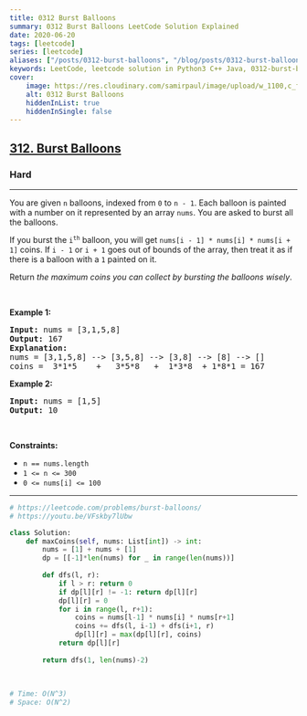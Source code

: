 ```yaml
---
title: 0312 Burst Balloons
summary: 0312 Burst Balloons LeetCode Solution Explained
date: 2020-06-20
tags: [leetcode]
series: [leetcode]
aliases: ["/posts/0312-burst-balloons", "/blog/posts/0312-burst-balloons", "/0312-burst-balloons"]
keywords: LeetCode, leetcode solution in Python3 C++ Java, 0312-burst-balloons solution
cover:
    image: https://res.cloudinary.com/samirpaul/image/upload/w_1100,c_fit,co_rgb:FFFFFF,l_text:Arial_70_bold:0312 Burst Balloons/problem-solving.webp
    alt: 0312 Burst Balloons
    hiddenInList: true
    hiddenInSingle: false
---
```



<h2><a href="https://leetcode.com/problems/burst-balloons/">312. Burst Balloons</a></h2><h3>Hard</h3><hr><div><p>You are given <code>n</code> balloons, indexed from <code>0</code> to <code>n - 1</code>. Each balloon is painted with a number on it represented by an array <code>nums</code>. You are asked to burst all the balloons.</p>

<p>If you burst the <code>i<sup>th</sup></code> balloon, you will get <code>nums[i - 1] * nums[i] * nums[i + 1]</code> coins. If <code>i - 1</code> or <code>i + 1</code> goes out of bounds of the array, then treat it as if there is a balloon with a <code>1</code> painted on it.</p>

<p>Return <em>the maximum coins you can collect by bursting the balloons wisely</em>.</p>

<p>&nbsp;</p>
<p><strong class="example">Example 1:</strong></p>

<pre><strong>Input:</strong> nums = [3,1,5,8]
<strong>Output:</strong> 167
<strong>Explanation:</strong>
nums = [3,1,5,8] --&gt; [3,5,8] --&gt; [3,8] --&gt; [8] --&gt; []
coins =  3*1*5    +   3*5*8   +  1*3*8  + 1*8*1 = 167</pre>

<p><strong class="example">Example 2:</strong></p>

<pre><strong>Input:</strong> nums = [1,5]
<strong>Output:</strong> 10
</pre>

<p>&nbsp;</p>
<p><strong>Constraints:</strong></p>

<ul>
	<li><code>n == nums.length</code></li>
	<li><code>1 &lt;= n &lt;= 300</code></li>
	<li><code>0 &lt;= nums[i] &lt;= 100</code></li>
</ul>
</div>

---




```python
# https://leetcode.com/problems/burst-balloons/
# https://youtu.be/VFskby7lUbw

class Solution:
    def maxCoins(self, nums: List[int]) -> int:
        nums = [1] + nums + [1]
        dp = [[-1]*len(nums) for _ in range(len(nums))]
        
        def dfs(l, r):
            if l > r: return 0
            if dp[l][r] != -1: return dp[l][r]
            dp[l][r] = 0
            for i in range(l, r+1):
                coins = nums[l-1] * nums[i] * nums[r+1]
                coins += dfs(l, i-1) + dfs(i+1, r)
                dp[l][r] = max(dp[l][r], coins)
            return dp[l][r]
        
        return dfs(1, len(nums)-2)
    
    
    
# Time: O(N^3)
# Space: O(N^2)
```
